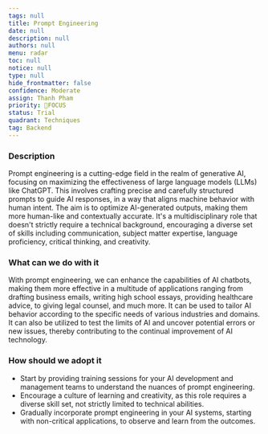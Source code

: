 ```yaml
---
tags: null
title: Prompt Engineering
date: null
description: null
authors: null
menu: radar
toc: null
notice: null
type: null
hide_frontmatter: false
confidence: Moderate
assign: Thanh Pham
priority: 🎯FOCUS
status: Trial
quadrant: Techniques
tag: Backend
---
```


<!-- table_of_contents af7e20a7-b66e-430e-8163-45d59723d87d -->

### Description

Prompt engineering is a cutting-edge field in the realm of generative AI, focusing on maximizing the effectiveness of large language models (LLMs) like ChatGPT. This involves crafting precise and carefully structured prompts to guide AI responses, in a way that aligns machine behavior with human intent. The aim is to optimize AI-generated outputs, making them more human-like and contextually accurate. It's a multidisciplinary role that doesn't strictly require a technical background, encouraging a diverse set of skills including communication, subject matter expertise, language proficiency, critical thinking, and creativity.

### What can we do with it

With prompt engineering, we can enhance the capabilities of AI chatbots, making them more effective in a multitude of applications ranging from drafting business emails, writing high school essays, providing healthcare advice, to giving legal counsel, and much more. It can be used to tailor AI behavior according to the specific needs of various industries and domains. It can also be utilized to test the limits of AI and uncover potential errors or new issues, thereby contributing to the continual improvement of AI technology.

### How should we adopt it

* Start by providing training sessions for your AI development and management teams to understand the nuances of prompt engineering.
* Encourage a culture of learning and creativity, as this role requires a diverse skill set, not strictly limited to technical abilities.
* Gradually incorporate prompt engineering in your AI systems, starting with non-critical applications, to observe and learn from the outcomes.

<!-- child_database d95fb340-6424-4a54-9582-327878745d03 -->

